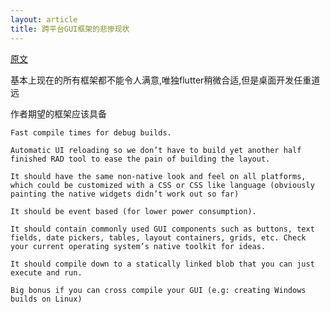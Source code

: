 ```yaml
---
layout: article
title: 跨平台GUI框架的悲惨现状
---
```



[原文](https://blog.royalsloth.eu/posts/sad-state-of-cross-platform-gui-frameworks/)


基本上现在的所有框架都不能令人满意,唯独flutter稍微合适,但是桌面开发任重道远

作者期望的框架应该具备

```
Fast compile times for debug builds.

Automatic UI reloading so we don’t have to build yet another half finished RAD tool to ease the pain of building the layout.

It should have the same non-native look and feel on all platforms, which could be customized with a CSS or CSS like language (obviously painting the native widgets didn’t work out so far)

It should be event based (for lower power consumption).

It should contain commonly used GUI components such as buttons, text fields, date pickers, tables, layout containers, grids, etc. Check your current operating system’s native toolkit for ideas.

It should compile down to a statically linked blob that you can just execute and run.

Big bonus if you can cross compile your GUI (e.g: creating Windows builds on Linux)
```